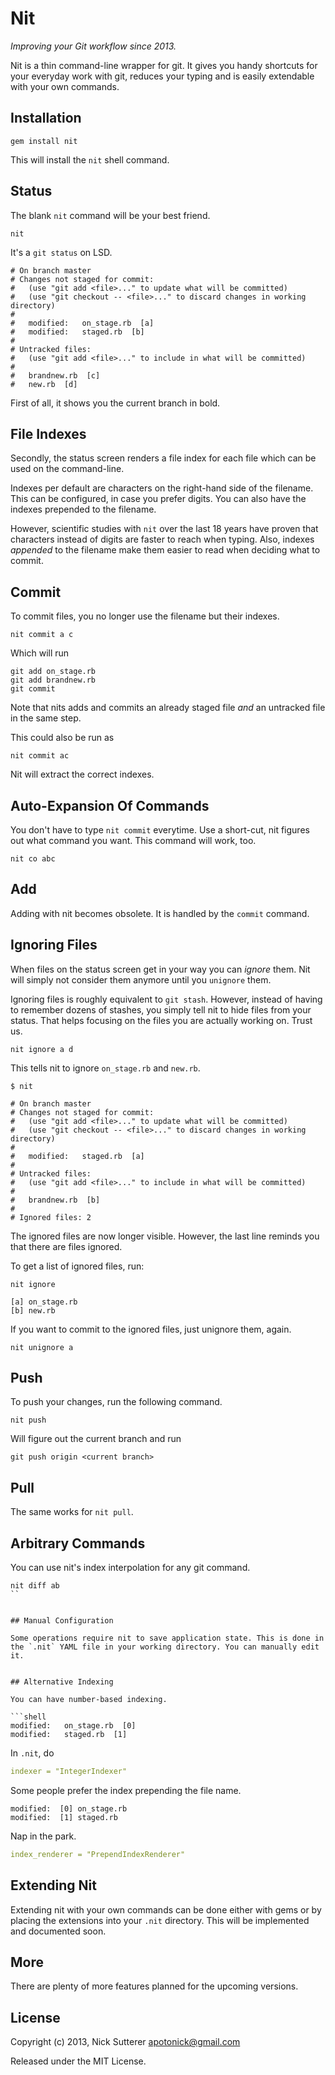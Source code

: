 # Nit

_Improving your Git workflow since 2013._

Nit is a thin command-line wrapper for git. It gives you handy shortcuts for your everyday work with git, reduces your typing and is easily extendable with your own commands.


## Installation

```
gem install nit
```

This will install the `nit` shell command.


## Status

The blank `nit` command will be your best friend.

```shell
nit
```

It's a `git status` on LSD.

```shell
# On branch master
# Changes not staged for commit:
#   (use "git add <file>..." to update what will be committed)
#   (use "git checkout -- <file>..." to discard changes in working directory)
#
#	modified:   on_stage.rb  [a]
#	modified:   staged.rb  [b]
#
# Untracked files:
#   (use "git add <file>..." to include in what will be committed)
#
#	brandnew.rb  [c]
#	new.rb  [d]
```

First of all, it shows you the current branch in bold.

## File Indexes

Secondly, the status screen renders a file index for each file which can be used on the command-line.

Indexes per default are characters on the right-hand side of the filename. This can be configured, in case you prefer digits. You can also have the indexes prepended to the filename.

However, scientific studies with `nit` over the last 18 years have proven that characters instead of digits are faster to reach when typing. Also, indexes _appended_ to the filename make them easier to read when deciding what to commit.

## Commit

To commit files, you no longer use the filename but their indexes.

```shell
nit commit a c
```

Which will run

```
git add on_stage.rb
git add brandnew.rb
git commit
```

Note that nits adds and commits an already staged file _and_ an untracked file in the same step.

This could also be run as

```shell
nit commit ac
```

Nit will extract the correct indexes.


## Auto-Expansion Of Commands

You don't have to type `nit commit` everytime. Use a short-cut, nit figures out what command you want. This command will work, too.

```shell
nit co abc
```

## Add

Adding with nit becomes obsolete. It is handled by the `commit` command.


## Ignoring Files

When files on the status screen get in your way you can _ignore_ them. Nit will simply not consider them anymore until you `unignore` them.

Ignoring files is roughly equivalent to `git stash`. However, instead of having to remember dozens of stashes, you simply tell nit to hide files from your status. That helps focusing on the files you are actually working on. Trust us.


```shell
nit ignore a d
```

This tells nit to ignore `on_stage.rb` and `new.rb`.

```shell
$ nit

# On branch master
# Changes not staged for commit:
#   (use "git add <file>..." to update what will be committed)
#   (use "git checkout -- <file>..." to discard changes in working directory)
#
#	modified:   staged.rb  [a]
#
# Untracked files:
#   (use "git add <file>..." to include in what will be committed)
#
#	brandnew.rb  [b]
#
# Ignored files: 2
```

The ignored files are now longer visible. However, the last line reminds you that there are files ignored.

To get a list of ignored files, run:

```shell
nit ignore
```

```shell
[a] on_stage.rb
[b] new.rb
```

If you want to commit to the ignored files, just unignore them, again.

```shell
nit unignore a
```

## Push

To push your changes, run the following command.

```shell
nit push
```

Will figure out the current branch and run

```shell
git push origin <current branch>
```

## Pull

The same works for `nit pull`.


## Arbitrary Commands

You can use nit's index interpolation for any git command.

```shell
nit diff ab
``


## Manual Configuration

Some operations require nit to save application state. This is done in the `.nit` YAML file in your working directory. You can manually edit it.


## Alternative Indexing

You can have number-based indexing.

```shell
modified:   on_stage.rb  [0]
modified:   staged.rb  [1]
```

In `.nit`, do

```yaml
indexer = "IntegerIndexer"
```

Some people prefer the index prepending the file name.

```shell
modified:  [0] on_stage.rb
modified:  [1] staged.rb

```

Nap in the park.

```yaml
index_renderer = "PrependIndexRenderer"
```

## Extending Nit

Extending nit with your own commands can be done either with gems or by placing the extensions into your `.nit` directory. This will be implemented and documented soon.


## More

There are plenty of more features planned for the upcoming versions.


## License

Copyright (c) 2013, Nick Sutterer <apotonick@gmail.com>

Released under the MIT License.
